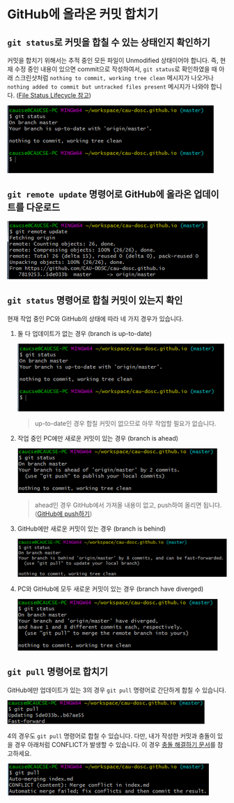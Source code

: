 # GitHub에 올라온 커밋 합치기

## `git status`로 커밋을 합칠 수 있는 상태인지 확인하기

커밋을 합치기 위해서는 추적 중인 모든  파일이 Unmodified 상태이어야 합니다. 즉, 현재 수정 중인 내용이 있으면 commit으로 작성하여서, `git status`로 확인하였을 때 아래 스크린샷처럼 `nothing to commit, working tree clean` 메시지가 나오거나 `nothing added to commit but untracked files present` 메시지가 나와야 합니다. ([File Status Lifecycle 참고](https://git-scm.com/book/ko/v1/Git%EC%9D%98-%EA%B8%B0%EC%B4%88-%EC%88%98%EC%A0%95%ED%95%98%EA%B3%A0-%EC%A0%80%EC%9E%A5%EC%86%8C%EC%97%90-%EC%A0%80%EC%9E%A5%ED%95%98%EA%B8%B0))

![](images/git-status-up-to-date-and-working-tree-clean.PNG)

## `git remote update` 명령어로 GitHub에 올라온 업데이트를 다운로드

![](images/git-remote-update.PNG)

## `git status` 명령어로 합칠 커밋이 있는지 확인

현재 작업 중인 PC와 GitHub의 상태에 따라 네 가지 경우가 있습니다.

1. 둘 다 업데이트가 없는 경우 (branch is up-to-date)

   ![](images/git-status-up-to-date-and-working-tree-clean.PNG)

   >  up-to-date인 경우 합칠 커밋이 없으므로 아무 작업할 필요가 없습니다.

2. 작업 중인 PC에만 새로운 커밋이 있는 경우 (branch is ahead)

   ![](images/git-status-the-branch-is-ahead.PNG)

   > ahead인 경우 GitHub에서 가져올 내용이 없고, push하여 올리면 됩니다. ([GitHub에 push하기](upload-visual-studio-project.html))

3. GitHub에만 새로운 커밋이 있는 경우 (branch is behind)

   ![](images/git-status-the-branch-is-behind.PNG)

4. PC와 GitHub에 모두 새로운 커밋이 있는 경우 (branch have diverged)

   ![](images/git-status-the-branch-have-diverged.PNG)

## `git pull` 명령어로 합치기

GitHub에만 업데이트가 있는 3의 경우 `git pull` 명령어로 간단하게 합칠 수 있습니다.

![](images/git-pull-fast-forward.PNG)

4의 경우도 `git pull` 명령어로 합칠 수 있습니다. 다만, 내가 작성한 커밋과 충돌이 있을 경우 아래처럼 CONFLICT가 발생할 수 있습니다. 이 경우 [충돌 해결하기 문서](resolve-merge-conflict.html)를 참고하세요. 

![](images/git-pull-merge-conflict.PNG)
